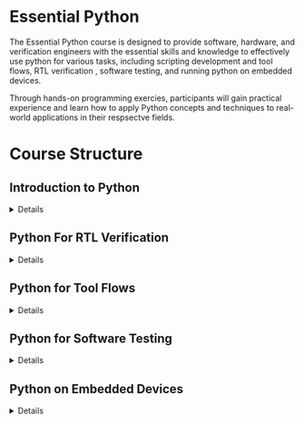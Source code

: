 # Essential Python

The Essential Python course is designed to provide software, hardware, and verification engineers with the essential skills and knowledge to effectively use python for various tasks, including scripting development and tool flows, RTL verification , software testing, and running python on embedded devices.

Through hands-on programming exercies, participants will gain practical experience and learn how to apply Python concepts and techniques to real-world applications in their respsectve fields.

# Course Structure

<div class="toc">

## Introduction to Python
<details >

### Welcome to Python
#### What is Python?
#### Python in Software, Hardware, and Verification

### Python Basics
#### Syntax and Structure
#### Variables and Data Types
#### Basic Operators

### Control Structures
#### Conditional Statements
#### Loops and Iterations

### Functions and Modules
#### Defining Functions
#### Importing Modules

### Python Scripting Essentials
#### Scripting vs. Programming
#### Writing Basic Scripts
#### Debugging and Error Handling

</details >


## Python For RTL Verification
<details >
TBD
</details >

## Python for Tool Flows
<details >
TBD
</details >

## Python for Software Testing
<details >
TBD
</details >

## Python on Embedded Devices
<details >
TBD
</details >

</div>
